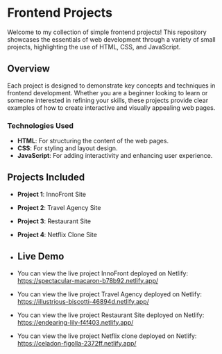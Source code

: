 # Frontend Projects

Welcome to my collection of simple frontend projects! This repository showcases the essentials of web development through a variety of small projects, highlighting the use of HTML, CSS, and JavaScript.

## Overview

Each project is designed to demonstrate key concepts and techniques in frontend development. Whether you are a beginner looking to learn or someone interested in refining your skills, these projects provide clear examples of how to create interactive and visually appealing web pages.

### Technologies Used

- **HTML**: For structuring the content of the web pages.
- **CSS**: For styling and layout design.
- **JavaScript**: For adding interactivity and enhancing user experience.

## Projects Included

- **Project 1**: InnoFront Site
- **Project 2**: Travel Agency Site
- **Project 3**: Restaurant Site
- **Project 4**: Netflix Clone Site

- ## Live Demo
- You can view the live project InnoFront deployed on Netlify: https://spectacular-macaron-b78b92.netlify.app/
- You can view the live project Travel Agency deployed on Netlify: https://illustrious-biscotti-46894d.netlify.app/
- You can view the live project Restaurant Site deployed on Netlify: https://endearing-lily-f4f403.netlify.app/
- You can view the live project Netflix clone deployed on Netlify: https://celadon-figolla-2372ff.netlify.app/

